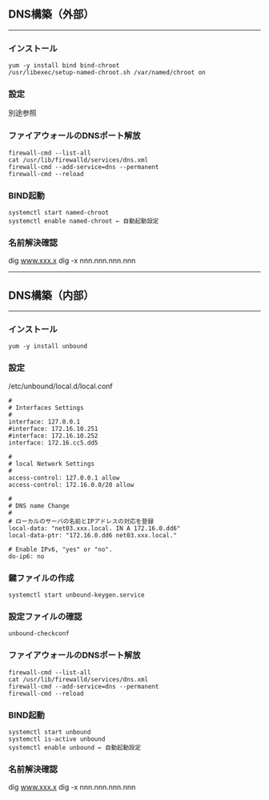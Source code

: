 
## DNS構築（外部）
-----------------------------------------
### インストール
```
yum -y install bind bind-chroot
/usr/libexec/setup-named-chroot.sh /var/named/chroot on
```

### 設定
別途参照

### ファイアウォールのDNSポート解放
```
firewall-cmd --list-all
cat /usr/lib/firewalld/services/dns.xml
firewall-cmd --add-service=dns --permanent
firewall-cmd --reload
```

### BIND起動
```
systemctl start named-chroot
systemctl enable named-chroot ← 自動起動設定
```

### 名前解決確認
dig www.xxx.x
dig -x nnn.nnn.nnn.nnn


-----------------------------------------
## DNS構築（内部）
-----------------------------------------
### インストール
```
yum -y install unbound
```

### 設定
/etc/unbound/local.d/local.conf
```
#
# Interfaces Settings
#
interface: 127.0.0.1
#interface: 172.16.10.251
#interface: 172.16.10.252
interface: 172.16.cc5.dd5
 
#
# local Network Settings
#
access-control: 127.0.0.1 allow
access-control: 172.16.0.0/20 allow

#
# DNS name Change
#
# ローカルのサーバの名前とIPアドレスの対応を登録
local-data: "net03.xxx.local. IN A 172.16.0.dd6"
local-data-ptr: "172.16.0.dd6 net03.xxx.local."

# Enable IPv6, "yes" or "no".
do-ip6: no
```

### 鍵ファイルの作成
```
systemctl start unbound-keygen.service
```

### 設定ファイルの確認
```
unbound-checkconf
```

### ファイアウォールのDNSポート解放
```
firewall-cmd --list-all
cat /usr/lib/firewalld/services/dns.xml
firewall-cmd --add-service=dns --permanent
firewall-cmd --reload
```

### BIND起動
```
systemctl start unbound
systemctl is-active unbound
systemctl enable unbound ← 自動起動設定
```

### 名前解決確認
dig www.xxx.x
dig -x nnn.nnn.nnn.nnn
